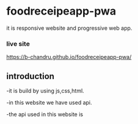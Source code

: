 # foodreceipeapp-pwa

it is responsive website and progressive web app.

### live site
https://b-chandru.github.io/foodreceipeapp-pwa/

## introduction

-it is build by using js,css,html.

-in this website we have used api.

-the api used in this website is 

